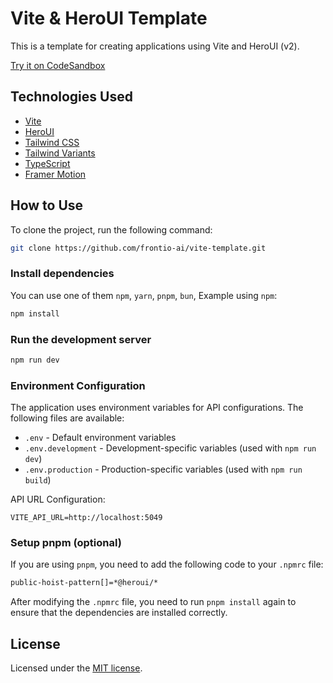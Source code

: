 # Vite & HeroUI Template

This is a template for creating applications using Vite and HeroUI (v2).

[Try it on CodeSandbox](https://githubbox.com/frontio-ai/vite-template)

## Technologies Used

- [Vite](https://vitejs.dev/guide/)
- [HeroUI](https://heroui.com)
- [Tailwind CSS](https://tailwindcss.com)
- [Tailwind Variants](https://tailwind-variants.org)
- [TypeScript](https://www.typescriptlang.org)
- [Framer Motion](https://www.framer.com/motion)

## How to Use

To clone the project, run the following command:

```bash
git clone https://github.com/frontio-ai/vite-template.git
```

### Install dependencies

You can use one of them `npm`, `yarn`, `pnpm`, `bun`, Example using `npm`:

```bash
npm install
```

### Run the development server

```bash
npm run dev
```

### Environment Configuration

The application uses environment variables for API configurations. The following files are available:

- `.env` - Default environment variables
- `.env.development` - Development-specific variables (used with `npm run dev`)
- `.env.production` - Production-specific variables (used with `npm run build`)

API URL Configuration:
```
VITE_API_URL=http://localhost:5049
```

### Setup pnpm (optional)

If you are using `pnpm`, you need to add the following code to your `.npmrc` file:

```bash
public-hoist-pattern[]=*@heroui/*
```

After modifying the `.npmrc` file, you need to run `pnpm install` again to ensure that the dependencies are installed correctly.

## License

Licensed under the [MIT license](https://github.com/frontio-ai/vite-template/blob/main/LICENSE).

